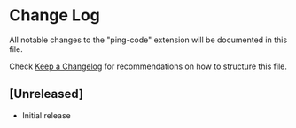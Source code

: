 # Change Log

All notable changes to the "ping-code" extension will be documented in this file.

Check [Keep a Changelog](http://keepachangelog.com/) for recommendations on how to structure this file.

## [Unreleased]

- Initial release